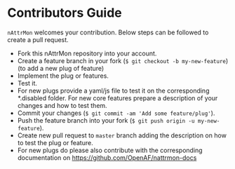 # Contributors Guide
`nAttrMon` welcomes your contribution. Below steps can be followed to create a pull request.

* Fork this nAttrMon repository into your account.
* Create a feature branch in your fork (`$ git checkout -b my-new-feature`) (to add a new plug of feature)
* Implement the plug or features.
* Test it.
* For new plugs provide a yaml/js file to test it on the corresponding *.disabled folder. For new core features prepare a description of your changes and how to test them. 
* Commit your changes (`$ git commit -am 'Add some feature/plug'`).
* Push the feature branch into your fork (`$ git push origin -u my-new-feature`).
* Create new pull request to `master` branch adding the description on how to test the plug or feature.
* For new plugs do please also contribute with the corresponding documentation on https://github.com/OpenAF/nattrmon-docs
